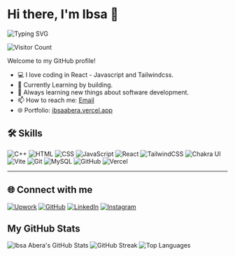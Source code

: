 # Hi there, I'm Ibsa 👋
![Typing SVG](https://readme-typing-svg.demolab.com?font=Fira+Code&weight=700&pause=1000&color=1E90FF&center=true&vCenter=true&width=435&lines=Frontend+Developer...)

![Visitor Count](https://komarev.com/ghpvc/?username=ibsa-a1&color=blue)

Welcome to my GitHub profile!

- 💻 I love coding in React - Javascript and Tailwindcss.
- 🚀 Currently Learning by building.
- 🌱 Always learning new things about software development.
- 📫 How to reach me: [Email](mailto:ibsaabera712@gmail.com)
- 🌐 Portfolio: [ibsaabera.vercel.app](https://ibsaabera.vercel.app)


## 🛠️ Skills

![C++](https://img.shields.io/badge/C++-00599C?style=for-the-badge&logo=c%2b%2b&logoColor=white)
![HTML](https://img.shields.io/badge/HTML5-E34F26?style=for-the-badge&logo=html5&logoColor=white)
![CSS](https://img.shields.io/badge/CSS3-1572B6?style=for-the-badge&logo=css3&logoColor=white)
![JavaScript](https://img.shields.io/badge/JavaScript-F7DF1E?style=for-the-badge&logo=javascript&logoColor=black)
![React](https://img.shields.io/badge/React-20232A?style=for-the-badge&logo=react&logoColor=61DAFB)
![TailwindCSS](https://img.shields.io/badge/TailwindCSS-38B2AC?style=for-the-badge&logo=tailwind-css&logoColor=white)
![Chakra UI](https://img.shields.io/badge/Chakra%20UI-319795?style=for-the-badge&logo=chakra-ui&logoColor=white)
![Vite](https://img.shields.io/badge/Vite-646CFF?style=for-the-badge&logo=vite&logoColor=white)
![Git](https://img.shields.io/badge/Git-F05032?style=for-the-badge&logo=git&logoColor=white)
![MySQL](https://img.shields.io/badge/MySQL-4479A1?style=for-the-badge&logo=mysql&logoColor=white)
![GitHub](https://img.shields.io/badge/GitHub-181717?style=for-the-badge&logo=github&logoColor=white)
![Vercel](https://img.shields.io/badge/Vercel-000000?style=for-the-badge&logo=vercel&logoColor=white)

---

## 🌐 Connect with me

[![Upwork](https://img.shields.io/badge/Upwork-6FDA44?style=for-the-badge&logo=Upwork&logoColor=white)](https://www.upwork.com/freelancers/~01146a07c193bac1eb?mp_source=share)
[![GitHub](https://img.shields.io/badge/GitHub-181717?style=for-the-badge&logo=github&logoColor=white)](https://github.com/ibsa-a1)
[![LinkedIn](https://img.shields.io/badge/LinkedIn-0077B5?style=for-the-badge&logo=linkedin&logoColor=white)](https://www.linkedin.com/in/ibsa-abera-37b6a2333)
[![Instagram](https://img.shields.io/badge/Instagram-E4405F?style=for-the-badge&logo=instagram&logoColor=white)](https://instagram.com/ibsa_a1)

## My GitHub Stats

![Ibsa Abera's GitHub Stats](https://github-readme-stats.vercel.app/api?username=ibsa-a1&show_icons=true&theme=radical)
![GitHub Streak](https://streak-stats.demolab.com?user=ibsa-a1&theme=radical)
![Top Languages](https://github-readme-stats.vercel.app/api/top-langs/?username=ibsa-a1&layout=compact&theme=radical)
